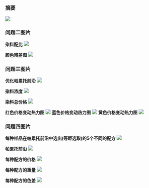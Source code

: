 ### 摘要

![](摘要.jpg)

### 问题二图片

**染料配比**
![](./figures/q2染料浓度柱状图.png)

**颜色残差图**
![](./figures/q2色差柱状图.png)

### 问题三图片

**优化帕累托前沿**
![](./figures/q3帕累托前沿.png)

**染料浓度**
![](./figures/q3浓度图.png)

**染料总价格**
![](./figures/q3总价格.png)


**红色价格变动热力图**
![](./figures/q3红色价格变动热力图.png)
**蓝色价格变动热力图**
![](./figures/q3蓝色价格变动热力图.png)
**黄色价格变动热力图**
![](./figures/q3黄色价格变动热力图.png)

### 问题四图片

**每种样品在帕累托前沿中选出(等距选取)的5个不同的配方**
![](./figures/q4浓度三维柱状图.png)

**帕累托前沿**
![](./figures/q4帕累托前沿.png)

**每种配方的价格**
![](./figures/q4不同样品下的配方与总价格.png)

**每种配方的重量**
![](./figures/q4不同样品下的配方与总重量.png)

**每种配方的色差**
![](./figures/q4不同样品下的配方与色差.png)